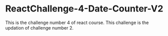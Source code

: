 # ReactChallenge-4-Date-Counter-V2
This is the challenge number 4 of react course.
This challenge is the updation of challenge number 2.

